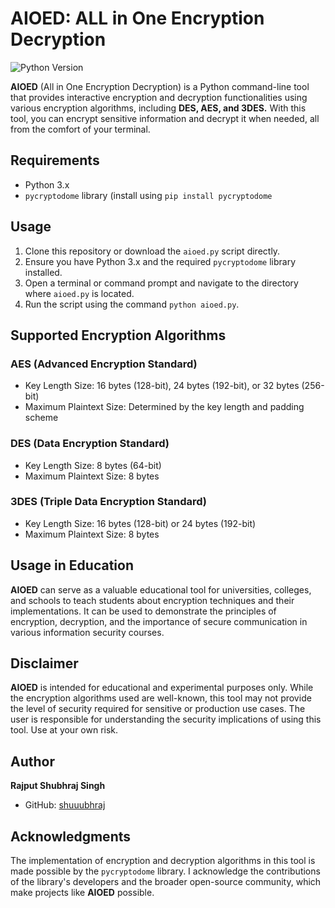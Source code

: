<h1>AIOED: ALL in One Encryption Decryption</h1>

<p align="left">
  <img alt="Python Version" src="https://img.shields.io/badge/Python-3.x-blue.svg">
</p>


<p><strong>AIOED</strong> (All in One Encryption Decryption) is a Python command-line tool that provides interactive encryption and decryption functionalities using various encryption algorithms, including <strong>DES, AES, and 3DES.</strong> With this tool, you can encrypt sensitive information and decrypt it when needed, all from the comfort of your terminal.</p>

<h2>Requirements</h2>
<ul>
  <li>Python 3.x</li>
  <li><code>pycryptodome</code> library (install using <code>pip install pycryptodome</code></li>
</ul>

<h2>Usage</h2>
<ol>
  <li>Clone this repository or download the <code>aioed.py</code> script directly.</li>
  <li>Ensure you have Python 3.x and the required <code>pycryptodome</code> library installed.</li>
  <li>Open a terminal or command prompt and navigate to the directory where <code>aioed.py</code> is located.</li>
  <li>Run the script using the command <code>python aioed.py</code>.</li>
</ol>

<h2>Supported Encryption Algorithms</h2>
<h3>AES (Advanced Encryption Standard)</h3>
<ul>
  <li>Key Length Size: 16 bytes (128-bit), 24 bytes (192-bit), or 32 bytes (256-bit)</li>
  <li>Maximum Plaintext Size: Determined by the key length and padding scheme</li>
</ul>

<h3>DES (Data Encryption Standard)</h3>
<ul>
  <li>Key Length Size: 8 bytes (64-bit)</li>
  <li>Maximum Plaintext Size: 8 bytes</li>
</ul>

<h3>3DES (Triple Data Encryption Standard)</h3>
<ul>
  <li>Key Length Size: 16 bytes (128-bit) or 24 bytes (192-bit)</li>
  <li>Maximum Plaintext Size: 8 bytes</li>
</ul>

<h2>Usage in Education</h2>
<p><strong>AIOED</strong> can serve as a valuable educational tool for universities, colleges, and schools to teach students about encryption techniques and their implementations. It can be used to demonstrate the principles of encryption, decryption, and the importance of secure communication in various information security courses.</p>

<h2>Disclaimer</h2>
<p><strong>AIOED</strong> is intended for educational and experimental purposes only. While the encryption algorithms used are well-known, this tool may not provide the level of security required for sensitive or production use cases. The user is responsible for understanding the security implications of using this tool. Use at your own risk.</p>

<h2>Author</h2>
<p><strong>Rajput Shubhraj Singh</strong></p>
<ul>
  <li>GitHub: <a href="https://github.com/shuuubhraj">shuuubhraj</a></li>
</ul>

<h2>Acknowledgments</h2>
<p>The implementation of encryption and decryption algorithms in this tool is made possible by the <code>pycryptodome</code> library. I acknowledge the contributions of the library's developers and the broader open-source community, which make projects like <strong>AIOED</strong> possible.</p>

